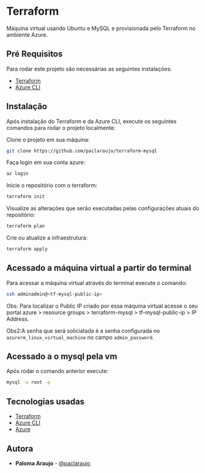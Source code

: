 # Terraform

Máquina virtual usando Ubuntu e MySQL e provisionada pelo Terraform no ambiente Azure.

## Pré Requisitos

Para rodar este projeto são necessárias as seguintes instalações: 

- [Terraform](https://www.terraform.io/)
- [Azure CLI](https://docs.microsoft.com/pt-br/cli/azure/install-azure-cli)

## Instalação

Após instalação do Terraform e da Azure CLI, execute os seguintes comandos para rodar o projeto localmente:

Clone o projeto em sua máquina:
```sh
git clone https://github.com/paclaraujo/terraform-mysql
```

Faça login em sua conta azure:
```sh
az login
```

Inicie o repositório com o terraform:
```sh
terraform init
```

Visualize as alterações que serão executadas pelas configurações atuais do repositório:
```sh
terraform plan
```

Crie ou atualize a infraestrutura:
```sh
terraform apply
```

## Acessado a máquina virtual a partir do terminal

Para acessar a máquina virtual através do terminal execute o comando:

```sh
ssh adminadmin@<tf-mysql-public-ip>
```

Obs: Para localizar o Public IP criado por essa máquina virtual acesse o seu portal azure > resource groups > terraform-mysql > tf-mysql-public-ip > IP Address.

Obs2:A senha que será soliciatada é a senha configurada no `azurerm_linux_virtual_machine` no campo `admin_password`.

## Acessado a o mysql pela vm

Após rodar o comando anterior execute:

```sh
mysql -u root -p
```

## Tecnologias usadas

- [Terraform](https://www.terraform.io/)
- [Azure CLI](https://docs.microsoft.com/pt-br/cli/azure/install-azure-cli)
- [Azure](https://azure.microsoft.com/pt-br/)

## Autora

* **Paloma Araujo** - [@paclaraujo](https://github.com/paclaraujo)